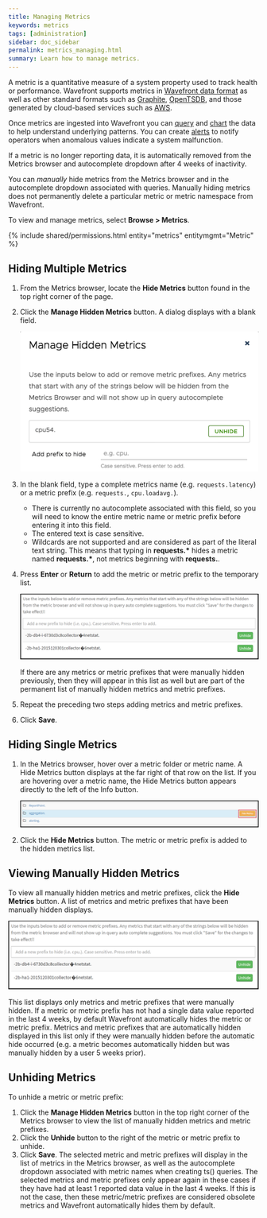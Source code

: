 ```yaml
---
title: Managing Metrics
keywords: metrics
tags: [administration]
sidebar: doc_sidebar
permalink: metrics_managing.html
summary: Learn how to manage metrics.
---
```

A metric is a quantitative measure of a system property used to track health or performance. Wavefront supports metrics
in [Wavefront data format](wavefront_data_format.html) as well as other standard formats such as [Graphite](http://graphite.readthedocs.io/en/latest/index.html),  [OpenTSDB](http://opentsdb.net/docs/build/html/user_guide/writing.html), and those generated by cloud-based services
such as [AWS](integrations_aws_metrics.html).

Once metrics are ingested into Wavefront you can [query](query_language_getting_started.html) and
[chart](charts.html) the data to help understand underlying patterns. You can create
[alerts](alerts.html) to notify operators when anomalous values indicate a system malfunction.

If a metric is no longer reporting data, it is automatically removed from the Metrics browser and autocomplete dropdown after 4 weeks of inactivity.

You can _manually_ hide metrics from the Metrics browser and in the autocomplete dropdown associated with queries. Manually hiding metrics does not permanently delete a particular metric or metric namespace from Wavefront.

To view and manage metrics, select **Browse > Metrics**.

{% include shared/permissions.html entity="metrics" entitymgmt="Metric" %}

## Hiding Multiple Metrics

1. From the Metrics browser, locate the **Hide Metrics** button found in the top right corner of the page.
1. Click the **Manage Hidden Metrics** button. A dialog displays with a blank field.

   ![hide metrics](images/hide_metrics.png)

1. In the blank field, type a complete metrics name (e.g. `requests.latency`) or a metric prefix (e.g. `requests.`, `cpu.loadavg.`).

   - There is currently no autocomplete associated with this field, so you will need to know the entire metric name or metric prefix before entering it into this field.
   - The entered text is case sensitive.
   - Wildcards are not supported and are considered as part of the literal text string. This means that typing in **requests.\*** hides a metric named **requests.\***, not metrics beginning with **requests.**.


1. Press **Enter** or **Return** to add the metric or metric prefix to the temporary list.

   ![hidden metrics](images/hidden_metrics.png)

   If there are any metrics or metric prefixes that were manually hidden previously, then they will appear in this list as well but are part of the permanent list of manually hidden metrics and metric prefixes.

1. Repeat the preceding two steps adding metrics and metric prefixes.
1. Click **Save**.

## Hiding Single Metrics

1. In the Metrics browser, hover over a metric folder or metric name. A Hide Metrics button displays at the far right of that row on the list. If you are hovering over a metric name, the Hide Metrics button appears directly to the left of the Info button.

   ![metrics list hide](images/metrics_list_hide.png)

1. Click the **Hide Metrics** button. The metric or metric prefix is added to the hidden metrics list.

## Viewing Manually Hidden Metrics

To view all manually hidden metrics and metric prefixes, click the **Hide Metrics** button. A list of metrics and metric prefixes that have been manually hidden displays.

![viewing hidden metrics](images/viewing_hidden_metrics.png)

This list displays only metrics and metric prefixes that were manually hidden. If a metric or metric prefix has not had a single data value reported in the last 4 weeks, by default Wavefront automatically hides the metric or metric prefix. Metrics and metric prefixes that are automatically hidden displayed in this list only if they were manually hidden before the automatic hide occurred (e.g. a metric becomes automatically hidden but was manually hidden by a user 5 weeks prior).

## Unhiding Metrics

To unhide a metric or metric prefix:

1. Click the **Manage Hidden Metrics** button in the top right corner of the Metrics browser to view the list of manually hidden metrics and metric prefixes.
1. Click the **Unhide** button to the right of the metric or metric prefix to unhide.
1. Click **Save**.
   The selected metric and metric prefixes will display in the list of metrics in the Metrics browser, as well as the autocomplete dropdown associated with metric names when creating ts() queries. The selected metrics and metric prefixes only appear again in these cases if they have had at least 1 reported data value in the last 4 weeks. If this is not the case, then these metric/metric prefixes are considered obsolete metrics and Wavefront automatically hides them by default.
